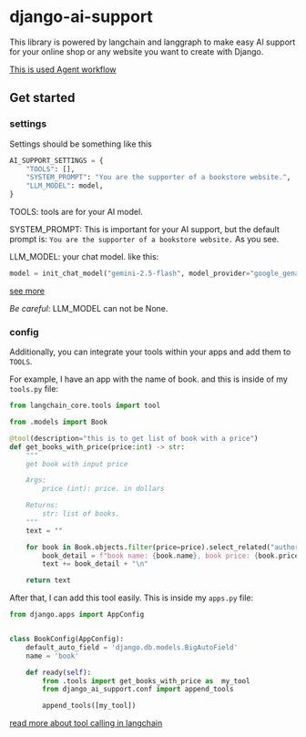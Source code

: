 # django-ai-support

This library is powered by langchain and langgraph to make easy AI support for your online shop or any website you want to create with Django.

[This is used Agent workflow](https://langchain-ai.github.io/langgraph/tutorials/workflows/#agent)

## Get started

### settings

Settings should be something like this 

```python
AI_SUPPORT_SETTINGS = {
    "TOOLS": [],
    "SYSTEM_PROMPT": "You are the supporter of a bookstore website.",
    "LLM_MODEL": model,
}
```

TOOLS: tools are for your AI model.

SYSTEM_PROMPT: This is important for your AI support, but the default prompt is: ```You are the supporter of a bookstore website.``` As you see.

LLM_MODEL: your chat model.  like this:

```python
model = init_chat_model("gemini-2.5-flash", model_provider="google_genai")
```

[see more](https://python.langchain.com/docs/integrations/chat/)

*Be careful*: LLM_MODEL can not be None.

### config

Additionally, you can integrate your tools within your apps and add them to `TOOLS`.

For example, I have an app with the name of book. and this is inside of my `tools.py` file:

```python
from langchain_core.tools import tool

from .models import Book

@tool(description="this is to get list of book with a price")
def get_books_with_price(price:int) -> str:
    """
    get book with input price

    Args:
        price (int): price. in dollars

    Returns:
        str: list of books.
    """
    text = ""

    for book in Book.objects.filter(price=price).select_related("author"):
        book_detail = f"book name: {book.name}, book price: {book.price}, Author: {book.author.first_name} {book.author.last_name}"
        text += book_detail + "\n"

    return text


```

After that, I can add this tool easily. This is inside my `apps.py` file:

```python
from django.apps import AppConfig


class BookConfig(AppConfig):
    default_auto_field = 'django.db.models.BigAutoField'
    name = 'book'

    def ready(self):
        from .tools import get_books_with_price as  my_tool
        from django_ai_support.conf import append_tools

        append_tools([my_tool])


```

[read more about tool calling in langchain](https://langchain-ai.github.io/langgraph/how-tos/tool-calling/#dynamically-select-tools)

